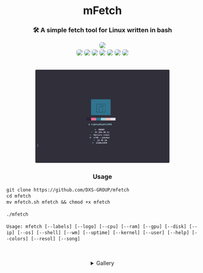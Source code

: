 <div align="center">

<h1>mFetch</h1>
<h3>🛠️ A simple fetch tool for Linux written in bash</h3>

<a href="./LICENSE.md"><img  class="badge" src="https://img.shields.io/github/license/DXS-GROUP/mfetch?style=for-the-badge&color=a6e0b8&logoColor=ffffff&labelColor=1c1c29"  style="border-radius: 5px;"/></a><br>
<img class="badge" src="https://img.shields.io/github/issues-pr/DXS-GROUP/mfetch?style=for-the-badge&color=ef9f9c&logoColor=85e185&labelColor=1c1c29" style="border-radius: 5px;" />
<img class="badge" src="https://img.shields.io/github/repo-size/DXS-GROUP/mfetch?style=for-the-badge&color=ea9de7&logoColor=D9E0EE&labelColor=171b22" style="border-radius: 5px;"/>
<img class="badge" src="https://img.shields.io/github/issues/DXS-GROUP/mfetch?style=for-the-badge&color=dbb6ed&logoColor=ffffff&labelColor=1c1c29"  style="border-radius: 5px;"/>
<img src="https://img.shields.io/github/commit-activity/t/DXS-GROUP/mfetch?style=for-the-badge&color=a6e0b8&logoColor=D9E0EE&labelColor=171b22" style="border-radius: 5px;"/>
<img src="https://img.shields.io/github/languages/count/DXS-GROUP/mfetch?style=for-the-badge&color=ea9de7&logoColor=D9E0EE&labelColor=171b22" style="border-radius: 5px;"/>
<img class="badge" src="https://img.shields.io/github/stars/DXS-GROUP/mfetch?style=for-the-badge&color=eed49f&logoColor=D9E0EE&labelColor=1c1c29" style="border-radius: 5px;"/>
<img class="badge" src="https://img.shields.io/github/forks/DXS-GROUP/mfetch?style=for-the-badge&color=9dc3ea&logoColor=D9E0EE&labelColor=1c1c29"  style="border-radius: 5px;"/>
<br><br><br>
<img src="images/1.png" width="70%">

<h3>Usage</h3>
</div>

```
git clone https://github.com/DXS-GROUP/mfetch
cd mfetch
mv mfetch.sh mfetch && chmod +x mfetch

./mfetch

Usage: mfetch [--labels] [--logo] [--cpu] [--ram] [--gpu] [--disk] [--ip] [--os] [--shell] [--wm] [--uptime] [--kernel] [--user] [--help] [--colors] [--resol] [--song]
```

<div align="center">
<br><br>

<details>
<summary>Gallery</summary>
    <img src="images/1.png" width="50%" />
    <img src="images/2.png" width="50%" />
    <img src="images/3.png" width="50%" />
    <img src="images/arch.png" width="50%" />
    <img src="images/endev.png" width="50%" />
</details>
